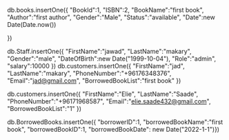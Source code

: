 db.books.insertOne({
  "BookId":1,
  "ISBN":2,
  "BookName":"first book",
  "Author":"first author",
  "Gender":"Male",
  "Status":"available",
  "Date":new Date(Date.now())
  
})

db.Staff.insertOne({
 "FirstName":"jawad",
"LastName":"makary",
"Gender":"male",
"DateOfBirth":new Date("1999-10-04"),
"Role":"admin",
"salary":10000
})
db.customers.insertOne({
 "FirstName":"jad",
"LastName":"makary",
"PhoneNumber":"+96176348376",
"Email":"jad@gmail.com",
"BorrowedBookList":"first book"
})

db.customers.insertOne({
 "FirstName":"Elie",
"LastName":"Saade",
"PhoneNumber":"+96171968587",
"Email":"elie.saade432@gmail.com",
"BorrowedBookList":"1"
})

db.BorrowedBooks.insertOne({
"borrowerID":1,
"borrowedBookName":"first book",
"borrowedBookID":1,
"borrowedBookDate":
new Date("2022-1-1")})